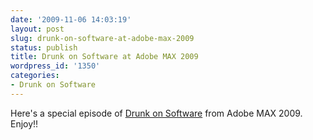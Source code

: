 ```yaml
---
date: '2009-11-06 14:03:19'
layout: post
slug: drunk-on-software-at-adobe-max-2009
status: publish
title: Drunk on Software at Adobe MAX 2009
wordpress_id: '1350'
categories:
- Drunk on Software
---
```


Here's a special episode of [Drunk on Software](http://www.drunkonsoftware.com) from Adobe MAX 2009.  Enjoy!!

